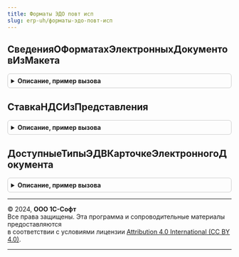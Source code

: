```yaml
---
title: Форматы ЭДО повт исп
slug: erp-uh/форматы-эдо-повт-исп
---
```



## СведенияОФорматахЭлектронныхДокументовИзМакета
<details style="margin: 1em 0; padding: 0.5em; border: 1px solid #ccc; border-radius: 6px;">

<summary style="font-weight: bold; cursor: pointer;">Описание, пример вызова</summary>

```bsl

// Формирует таблицу сведений о форматах электронных документов.
// Сведения задаются в макете Обработки.ОбменСКонтрагентами.ВерсииФорматовЭлектронныхДокументов.
//
// Возвращаемое значение:
//  ТаблицаЗначений - состав и типы колонок указаны в макете Обработки.ОбменСКонтрагентами.ВерсииФорматовЭлектронныхДокументов.
//
Функция СведенияОФорматахЭлектронныхДокументовИзМакета() Экспорт
```

Пример вызова
```bsl
Результат = ФорматыЭДОПовтИсп.СведенияОФорматахЭлектронныхДокументовИзМакета() 
```
</details>

## СтавкаНДСИзПредставления
<details style="margin: 1em 0; padding: 0.5em; border: 1px solid #ccc; border-radius: 6px;">

<summary style="font-weight: bold; cursor: pointer;">Описание, пример вызова</summary>

```bsl

// Функция преобразует из представления ставки НДС в значение перечисления.
//
// Параметры:
//  ПредставлениеСтавкиНДС - Число, Строка - представление ставки НДС;
//
// Возвращаемое значение:
//   ПеречислениеСсылка, СправочникСсылка, Неопределено - значение ставки НДС прикладного решения.
//
Функция СтавкаНДСИзПредставления(ПредставлениеСтавкиНДС) Экспорт
```

Пример вызова
```bsl
Результат = ФорматыЭДОПовтИсп.СтавкаНДСИзПредставления(ПредставлениеСтавкиНДС) 
```
</details>

## ДоступныеТипыЭДВКарточкеЭлектронногоДокумента
<details style="margin: 1em 0; padding: 0.5em; border: 1px solid #ccc; border-radius: 6px;">

<summary style="font-weight: bold; cursor: pointer;">Описание, пример вызова</summary>

```bsl

// Формирует список доступных типов электронных документов в card.xml
//
// Возвращаемое значение:
//   Массив из Строка
//
Функция ДоступныеТипыЭДВКарточкеЭлектронногоДокумента() Экспорт
```

Пример вызова
```bsl
Результат = ФорматыЭДОПовтИсп.ДоступныеТипыЭДВКарточкеЭлектронногоДокумента() 
```
</details>

---

© 2024, **ООО 1С-Софт**  
Все права защищены. Эта программа и сопроводительные материалы предоставляются  
в соответствии с условиями лицензии [Attribution 4.0 International (CC BY 4.0)](https://creativecommons.org/licenses/by/4.0/legalcode).

---
